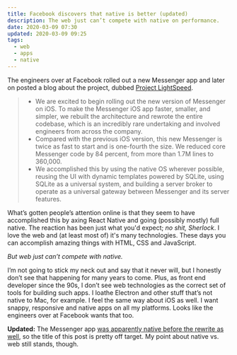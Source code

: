 ```yaml
---
title: Facebook discovers that native is better (updated)
description: The web just can’t compete with native on performance.
date: 2020-03-09 07:30
updated: 2020-03-09 09:25
tags:
  - web
  - apps
  - native
---
```


The engineers over at Facebook rolled out a new Messenger app and later on posted a blog about the project, dubbed [Project LightSpeed](https://engineering.fb.com/data-infrastructure/messenger/).

> - We are excited to begin rolling out the new version of Messenger on iOS. To make the Messenger iOS app faster, smaller, and simpler, we rebuilt the architecture and rewrote the entire codebase, which is an incredibly rare undertaking and involved engineers from across the company.
> - Compared with the previous iOS version, this new Messenger is twice as fast to start and is one-fourth the size. We reduced core Messenger code by 84 percent, from more than 1.7M lines to 360,000.
> - We accomplished this by using the native OS wherever possible, reusing the UI with dynamic templates powered by SQLite, using SQLite as a universal system, and building a server broker to operate as a universal gateway between Messenger and its server features.

What’s gotten people’s attention online is that they seem to have accomplished this by axing React Native and going (possibly mostly) full native. The reaction has been just what you'd expect; *no shit, Sherlock*. I love the web and (at least most of) it's many technologies. These days you can accomplish amazing things with HTML, CSS and JavaScript.

*But web just can’t compete with native.*

I’m not going to stick my neck out and say that it never will, but I honestly don’t see that happening for many years to come. Plus, as front end developer since the 90s, I don’t see web technologies as the correct set of tools for building such apps. I loathe Electron and other stuff that’s not native to Mac, for example. I feel the same way about iOS as well. I want snappy, responsive and native apps on all my platforms. Looks like the engineers over at Facebook wants that too.

**Updated:** The Messenger app [was apparently native before the rewrite as well](https://twitter.com/dan_abramov/status/1234801507805138945), so the title of this post is pretty off target. My point about native vs. web still stands, though.


